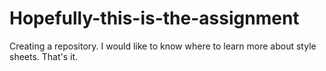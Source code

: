 # Hopefully-this-is-the-assignment
Creating a repository.
I would like to know where to learn more about style sheets. That's it.
